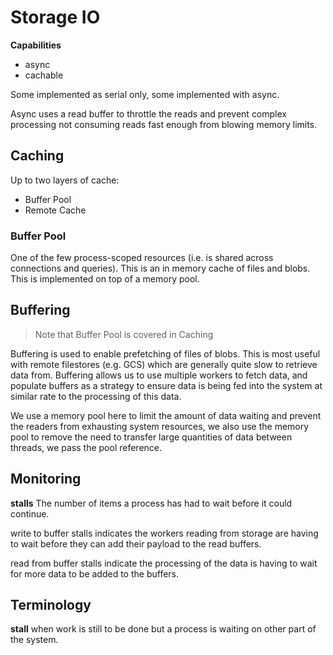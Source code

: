 # Storage IO


**Capabilities**
- async
- cachable

Some implemented as serial only, some implemented with async.

Async uses a read buffer to throttle the reads and prevent complex processing not consuming reads fast enough from blowing memory limits.

## Caching

Up to two layers of cache:
- Buffer Pool
- Remote Cache

### Buffer Pool

One of the few process-scoped resources (i.e. is shared across connections and queries). This is an in memory cache of files and blobs. This is implemented on top of a memory pool.

## Buffering

> Note that Buffer Pool is covered in Caching

Buffering is used to enable prefetching of files of blobs. This is most useful with remote filestores (e.g. GCS) which are generally quite slow to retrieve data from. Buffering allows us to use multiple workers to fetch data, and populate buffers as a strategy to ensure data is being fed into the system at similar rate to the processing of this data.

We use a memory pool here to limit the amount of data waiting and prevent the readers from exhausting system resources, we also use the memory pool to remove the need to transfer large quantities of data between threads, we pass the pool reference.

## Monitoring

**stalls**
The number of items a process has had to wait before it could continue. 

write to buffer stalls indicates the workers reading from storage are having to wait before they can add their payload to the read buffers.

read from buffer stalls indicate the processing of the data is having to wait for more data to be added to the buffers.

## Terminology

**stall** when work is still to be done but a process is waiting on other part of the system.
